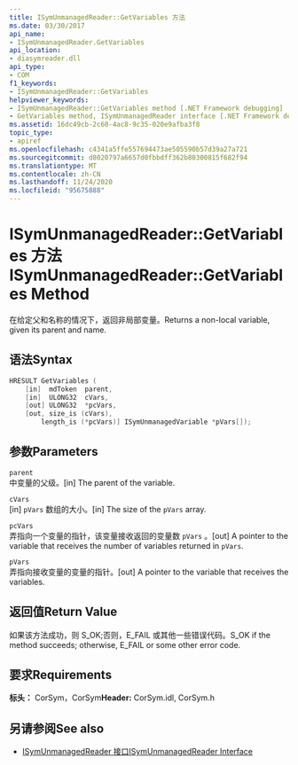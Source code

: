 ```yaml
---
title: ISymUnmanagedReader::GetVariables 方法
ms.date: 03/30/2017
api_name:
- ISymUnmanagedReader.GetVariables
api_location:
- diasymreader.dll
api_type:
- COM
f1_keywords:
- ISymUnmanagedReader::GetVariables
helpviewer_keywords:
- ISymUnmanagedReader::GetVariables method [.NET Framework debugging]
- GetVariables method, ISymUnmanagedReader interface [.NET Framework debugging]
ms.assetid: 16dc49cb-2c60-4ac8-9c35-020e9afba3f8
topic_type:
- apiref
ms.openlocfilehash: c4341a5ffe557694473ae505590b57d39a27a721
ms.sourcegitcommit: d8020797a6657d0fbbdff362b80300815f682f94
ms.translationtype: MT
ms.contentlocale: zh-CN
ms.lasthandoff: 11/24/2020
ms.locfileid: "95675888"
---
```

# <a name="isymunmanagedreadergetvariables-method"></a><span data-ttu-id="a6610-102">ISymUnmanagedReader::GetVariables 方法</span><span class="sxs-lookup"><span data-stu-id="a6610-102">ISymUnmanagedReader::GetVariables Method</span></span>

<span data-ttu-id="a6610-103">在给定父和名称的情况下，返回非局部变量。</span><span class="sxs-lookup"><span data-stu-id="a6610-103">Returns a non-local variable, given its parent and name.</span></span>  
  
## <a name="syntax"></a><span data-ttu-id="a6610-104">语法</span><span class="sxs-lookup"><span data-stu-id="a6610-104">Syntax</span></span>  
  
```cpp  
HRESULT GetVariables (  
    [in]  mdToken  parent,  
    [in]  ULONG32  cVars,  
    [out] ULONG32  *pcVars,  
    [out, size_is (cVars),  
        length_is (*pcVars)] ISymUnmanagedVariable *pVars[]);  
```  
  
## <a name="parameters"></a><span data-ttu-id="a6610-105">参数</span><span class="sxs-lookup"><span data-stu-id="a6610-105">Parameters</span></span>  

 `parent`  
 <span data-ttu-id="a6610-106">中变量的父级。</span><span class="sxs-lookup"><span data-stu-id="a6610-106">[in] The parent of the variable.</span></span>  
  
 `cVars`  
 <span data-ttu-id="a6610-107">[in] `pVars` 数组的大小。</span><span class="sxs-lookup"><span data-stu-id="a6610-107">[in] The size of the `pVars` array.</span></span>  
  
 `pcVars`  
 <span data-ttu-id="a6610-108">弄指向一个变量的指针，该变量接收返回的变量数 `pVars` 。</span><span class="sxs-lookup"><span data-stu-id="a6610-108">[out] A pointer to the variable that receives the number of variables returned in `pVars`.</span></span>  
  
 `pVars`  
 <span data-ttu-id="a6610-109">弄指向接收变量的变量的指针。</span><span class="sxs-lookup"><span data-stu-id="a6610-109">[out] A pointer to the variable that receives the variables.</span></span>  
  
## <a name="return-value"></a><span data-ttu-id="a6610-110">返回值</span><span class="sxs-lookup"><span data-stu-id="a6610-110">Return Value</span></span>  

 <span data-ttu-id="a6610-111">如果该方法成功，则 S_OK;否则，E_FAIL 或其他一些错误代码。</span><span class="sxs-lookup"><span data-stu-id="a6610-111">S_OK if the method succeeds; otherwise, E_FAIL or some other error code.</span></span>  
  
## <a name="requirements"></a><span data-ttu-id="a6610-112">要求</span><span class="sxs-lookup"><span data-stu-id="a6610-112">Requirements</span></span>  

 <span data-ttu-id="a6610-113">**标头：** CorSym，CorSym</span><span class="sxs-lookup"><span data-stu-id="a6610-113">**Header:** CorSym.idl, CorSym.h</span></span>  
  
## <a name="see-also"></a><span data-ttu-id="a6610-114">另请参阅</span><span class="sxs-lookup"><span data-stu-id="a6610-114">See also</span></span>

- [<span data-ttu-id="a6610-115">ISymUnmanagedReader 接口</span><span class="sxs-lookup"><span data-stu-id="a6610-115">ISymUnmanagedReader Interface</span></span>](isymunmanagedreader-interface.md)

